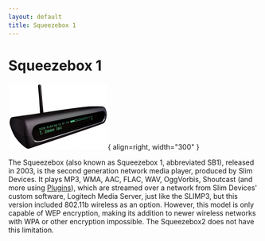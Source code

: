 ```yaml
---
layout: default
title: Squeezebox 1
---
```


# Squeezebox 1

![Squeezebox 1](assets/sb_black_200.jpg){ align=right, width="300" }

The Squeezebox (also known as Squeezebox 1, abbreviated SB1), released in 2003, is the second generation network media player, produced by Slim Devices. It plays MP3, WMA, AAC, FLAC, WAV, OggVorbis, Shoutcast (and more using [Plugins](../../plugins)), which are streamed over a network from Slim Devices' custom software, Logitech Media Server, just like the SLIMP3, but this version included 802.11b wireless as an option. However, this model is only capable of WEP encryption, making its addition to newer wireless networks with WPA or other encryption impossible. The Squeezebox2 does not have this limitation. 
